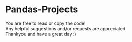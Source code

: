 # Pandas-Projects
You are free to read or copy the code!  
Any helpful suggestions and/or requests are appreciated.  
Thankyou and have a great day :)
